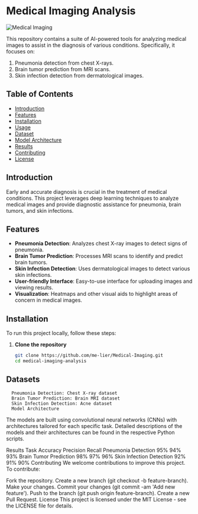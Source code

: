 # Medical Imaging Analysis

![Medical Imaging](https://cdn.pixabay.com/photo/2024/07/08/16/28/ai-generated-8881550_640.jpg)

This repository contains a suite of AI-powered tools for analyzing medical images to assist in the diagnosis of various conditions. Specifically, it focuses on:

1. Pneumonia detection from chest X-rays.
2. Brain tumor prediction from MRI scans.
3. Skin infection detection from dermatological images.

## Table of Contents

- [Introduction](#introduction)
- [Features](#features)
- [Installation](#installation)
- [Usage](#usage)
- [Dataset](#dataset)
- [Model Architecture](#model-architecture)
- [Results](#results)
- [Contributing](#contributing)
- [License](#license)

## Introduction

Early and accurate diagnosis is crucial in the treatment of medical conditions. This project leverages deep learning techniques to analyze medical images and provide diagnostic assistance for pneumonia, brain tumors, and skin infections. 

## Features

- **Pneumonia Detection**: Analyzes chest X-ray images to detect signs of pneumonia.
- **Brain Tumor Prediction**: Processes MRI scans to identify and predict brain tumors.
- **Skin Infection Detection**: Uses dermatological images to detect various skin infections.
- **User-friendly Interface**: Easy-to-use interface for uploading images and viewing results.
- **Visualization**: Heatmaps and other visual aids to highlight areas of concern in medical images.

## Installation

To run this project locally, follow these steps:

1. **Clone the repository**
   ```bash
   git clone https://github.com/me-lier/Medical-Imaging.git
   cd medical-imaging-analysis
## Datasets
      Pneumonia Detection: Chest X-ray dataset
      Brain Tumor Prediction: Brain MRI dataset
      Skin Infection Detection: Acne dataset
      Model Architecture
The models are built using convolutional neural networks (CNNs) with architectures tailored for each specific task. Detailed descriptions of the models and their architectures can be found in the respective Python scripts.

Results
Task	Accuracy	Precision	Recall
Pneumonia Detection	95%	94%	93%
Brain Tumor Prediction	98%	97%	96%
Skin Infection Detection	92%	91%	90%
Contributing
We welcome contributions to improve this project. To contribute:

Fork the repository.
Create a new branch (git checkout -b feature-branch).
Make your changes.
Commit your changes (git commit -am 'Add new feature').
Push to the branch (git push origin feature-branch).
Create a new Pull Request.
License
This project is licensed under the MIT License - see the LICENSE file for details.
